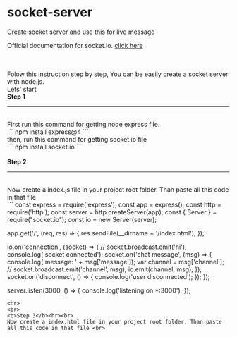 # socket-server
Create socket server and use this for live message

Official documentation for socket.io. [click here](https://socket.io/docs/v4/)

<br>
<br>
Folow this instruction step by step, You can be easily create a socket server with node.js.<br>
Lets' start<br>
<b>Step 1</b><hr><br>
First run this command for getting node express file.<br>
```
npm install express@4
```
<br>
then, run this command for getting socket.io file
<br>
```
npm install socket.io
```
<br>
<br>
<b>Step 2</b><hr><br>
Now create a index.js file in your project root folder. Than paste all this code in that file <br>
```
const express = require('express');
const app = express();
const http = require('http');
const server = http.createServer(app);
const { Server } = require("socket.io");
const io = new Server(server);

app.get('/', (req, res) => {
    res.sendFile(__dirname + '/index.html');
});

io.on('connection', (socket) => {
    // socket.broadcast.emit('hi');
    console.log('socket connected');
    socket.on('chat message', (msg) => {
        console.log('message: ' + msg['message']);
        var channel = msg['channel'];
        // socket.broadcast.emit('channel', msg);
        io.emit(channel, msg);
    });
    socket.on('disconnect', () => {
        console.log('user disconnected');
    });
});

server.listen(3000, () => {
    console.log('listening on *:3000');
});
```
<br>
<br>
<b>Step 3</b><hr><br>
Now create a index.html file in your project root folder. Than paste all this code in that file <br>
```
<!DOCTYPE html>
<html>

<head>
    <title>Socket.IO chat</title>
    <style>
        body {
            margin: 0;
            padding-bottom: 3rem;
            font-family: -apple-system, BlinkMacSystemFont, "Segoe UI", Roboto, Helvetica, Arial, sans-serif;
        }
        
        #form {
            background: rgba(0, 0, 0, 0.15);
            padding: 0.25rem;
            position: fixed;
            bottom: 0;
            left: 0;
            right: 0;
            display: flex;
            height: 3rem;
            box-sizing: border-box;
            backdrop-filter: blur(10px);
        }
        
        #input {
            border: none;
            padding: 0 1rem;
            flex-grow: 1;
            border-radius: 2rem;
            margin: 0.25rem;
        }
        
        #input:focus {
            outline: none;
        }
        
        #form>button {
            background: #333;
            border: none;
            padding: 0 1rem;
            margin: 0.25rem;
            border-radius: 3px;
            outline: none;
            color: #fff;
        }
        
        #messages {
            list-style-type: none;
            margin: 0;
            padding: 0;
        }
        
        #messages>li {
            padding: 0.5rem 1rem;
        }
        
        #messages>li:nth-child(odd) {
            background: #efefef;
        }
    </style>
</head>

<body>
    <ul id="messages"></ul>
    <form id="form" action="">
        <input id="input" autocomplete="off" /><button>Send</button>
    </form>
</body>
<script src="/socket.io/socket.io.js"></script>
<script>
    var socket = io('http://localhost:3000');
    var form = document.getElementById('form');
    var input = document.getElementById('input');

    form.addEventListener('submit', function(e) {
        e.preventDefault();
        if (input.value) {
            data = {
                message: input.value,
                channel: 'message'
            }
            socket.emit('chat message', data);
            input.value = '';
        }

    });

    socket.on('message', function(msg) {
        // alert(msg['channel']);
        // alert(msg['message']);
        var item = document.createElement('li');
        item.textContent = msg['message'];
        messages.appendChild(item);
        window.scrollTo(0, document.body.scrollHeight);
    });

    // socket.on('chat message', (data) => {
    //     console.log("got one hit");
    //     console.log('message: ' + data);
    // });
</script>

</html>
```
<br>
<br>
<b>Step 4</b><hr><br>
We're almost done. Now go to Your command shell than run this command- <br>
 ```
 node index.js
 ```
 <br>
 <br>
 hurray!<br>
 So, you can test now by open your project in browser. <br>
 Or Browse this link<br>
 ```
 http://localhost:3000/
 ```
 <br><br>
 Thanks,<br>Zunaid Miah<br>
